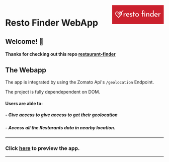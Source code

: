 <a href="https://resto-finder-webapp.netlify.app/">
    <img src="imgs/RestoFinderLogo.png" alt=""  align="right" height="60">
</a>

# Resto Finder WebApp

## Welcome! 👋

#### Thanks for checking out this repo [restaurant-finder](https://github.com/beharavenkatasatyaprasad/restaurant-finder/)

## The Webapp

The app is integrated by using the Zomato Api's `/geolocation` Endpoint.

The project is fully dependependent on DOM.

#### Users are able to:

##### - Give access to give access to get their geolocation

##### - Access all the Restarants data in nearby location.

---
### Click [here](https://resto-finder-webapp.netlify.app/) to preview the app.
---
